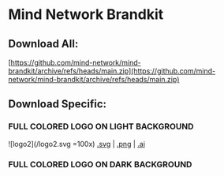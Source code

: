 # Mind Network Brandkit

## Download All: 
[https://github.com/mind-network/mind-brandkit/archive/refs/heads/main.zip](https://github.com/mind-network/mind-brandkit/archive/refs/heads/main.zip)

## Download Specific:

### FULL COLORED LOGO ON LIGHT BACKGROUND

![logo2](/logo2.svg =100x)
[.svg](/logo1.svg) | [.png](/logo2.png) | [.ai](/logo3.ai) 

### FULL COLORED LOGO ON DARK BACKGROUND
